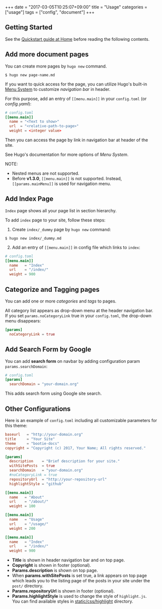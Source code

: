 +++
date = "2017-03-05T10:25:07+09:00"
title = "Usage"
categories = ["usage"]
tags = ["config", "document"]
+++

## Getting Started

See the [Quickstart guide at Home](../#quickstart) before reading the following contents.

## Add more document pages

You can create more pages by `hugo new` command.

```
$ hugo new page-name.md
```

If you want to quick access for the page, you can utilize Hugo's built-in
[Menu System](https://gohugo.io/extras/menus/) to customize _navigation bar_ in
header.

For this purpose, add an entry of `[[menu.main]]` in your `config.toml` (or
_config.yaml_):

```toml
# config.toml
[[menu.main]]
  name = "<Text to show>"
  url  = "<relative-path-to-page>"
  weight = <integer value>
```

Then you can access the page by link in navigation bar at header of the site.

See Hugo's documentation for more options of _Menu System_.

NOTE:

- Nested menus are not supported.
- Before **v1.3.0**, `[[menu.main]]` is not supported. Instead,
`[[params.mainMenu]]` is used for navigation menu.

## Add Index Page

`Index` page shows all your page list in section hierarchy.

To add `index` page to your site, follow these steps:

1) Create `index/_dummy` page by `hugo new` command:

```
$ hugo new index/_dummy.md
```

2) Add an entry of `[[menu.main]]` in config file which links to `index`:

```toml
# config.toml
[[menu.main]]
  name   = "Index"
  url    = "/index/"
  weight = 900
```

## Categorize and Tagging pages

You can add one or more _categories_ and _tags_ to pages.

All category list appears as drop-down menu at the header navigation bar.  
If you set `params.noCategoryLink` true in your `config.toml`, the drop-down menu disappears:

```toml
[params]
  noCategoryLink = true
```

## Add Search Form by Google

You can add **search form** on navbar by adding configuration param `params.searchDomain`:

```toml
# config.toml
[params]
  searchDomain = "your-domain.org"
```

This adds search form using Google site search.

## Other Configurations

Here is an example of `config.toml` including all customizable parameters for this
theme:

```toml
baseurl   = "http://your-domain.org"
title     = "Your Site"
theme     = "bootie-docs"
copyright = "Copyright (c) 2017, Your Name; All rights reserved."

[params]
  description    = "Brief description for your site."
  withSitePosts  = true
  searchDomain   = "your-domain.org"
  #noCategoryLink = true
  repositoryUrl  = "http://your-repository-url"
  highlightStyle = "github"

[[menu.main]]
  name   = "About"
  url    = "/about/"
  weight = 100

[[menu.main]]
  name   = "Usage"
  url    = "/usage/"
  weight = 200

[[menu.main]]
  name   = "Index"
  url    = "/index/"
  weight = 900
```

* **Title** is shown in header navigation bar and on top page.
* **Copyright** is shown in footer (optional).
* **Params.description** is shown on top page.
* When **params.withSitePosts** is set true, a link appears on top page which leads
you to the listing page of the posts in your site under the `post/` directory.
* **Params.repositoryUrl** is shown in footer (optional).
* **Params.highlightStyle** is used to change the style of `highlight.js`.  
You can find available styles in
[static/css/highlight](https://github.com/key-amb/hugo-theme-bootie-docs/tree/master/static/css/highlight)
directory.
